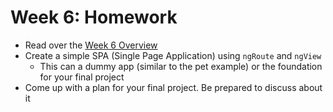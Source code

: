 Week 6: Homework
====

- Read over the [Week 6 Overview](https://github.com/sergei202/okcoders-backend-2017/blob/master/week6/overview.md)
- Create a simple SPA (Single Page Application) using `ngRoute` and `ngView`
	- This can a dummy app (similar to the pet example) or the foundation for your final project
- Come up with a plan for your final project.  Be prepared to discuss about it
